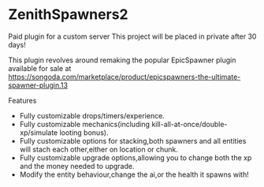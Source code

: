 # ZenithSpawners2
Paid plugin for a custom server
This project will be placed in private after 30 days!

This plugin revolves around remaking the popular EpicSpawner plugin available for sale at https://songoda.com/marketplace/product/epicspawners-the-ultimate-spawner-plugin.13

Features
- Fully customizable drops/timers/experience.
- Fully customizable mechanics(including kill-all-at-once/double-xp/simulate looting bonus).
- Fully customizable options for stacking,both spawners and all entities will stach each other,either on location or chunk.
- Fully customizable upgrade options,allowing you to change both the xp and the money needed to upgrade.
- Modify the entity behaviour,change the ai,or the health it spawns with!
